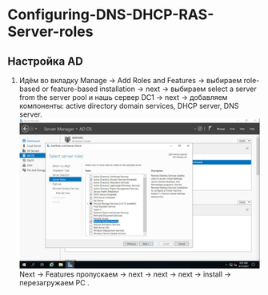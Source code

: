 # Configuring-DNS-DHCP-RAS-Server-roles
## Настройка AD
1) Идём во вкладку Manage →	Add Roles and Features → выбираем role-based or feature-based installation → next → выбираем select a server from the server pool и нашь сервер DC1 → next → добавляем компоненты: active directory domain services, DHCP server, DNS server.
![](https://github.com/iGORnetwork/Configuring-DNS-DHCP-RAS-Server-roles/blob/main/DC1-1.png)
Next → Features пропускаем → next → next → next → install → перезагружаем PC .
